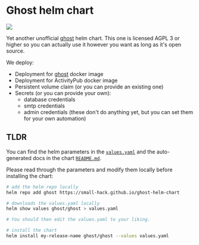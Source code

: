 # Ghost helm chart

<a href="https://github.com/small-hack/ghost-helm-chart/releases"><img src="https://img.shields.io/github/v/release/small-hack/ghost-helm-chart?style=plastic&labelColor=blue&color=green&logo=GitHub&logoColor=white"></a>

Yet another unofficial [ghost](https://ghost.org/) helm chart. This one is licensed AGPL 3 or higher so you can actually use it however you want as long as it's open source.

We deploy:

- Deployment for [ghost](https://hub.docker.com/_/ghost) docker image
- Deployment for ActivityPub docker image
- Persistent volume claim (or you can provide an existing one)
- Secrets (or you can provide your own):
  - database credentials
  - smtp credentials
  - admin credentials (these don't do anything yet, but you can set them for your own automation)

## TLDR

You can find the helm parameters in the [`values.yaml`](./charts/ghost/values.yaml) and the auto-generated docs in the chart [`README.md`](./charts/ghost/README.md).

Please read through the parameters and modify them locally before installing the chart:

```bash
# add the helm repo locally
helm repo add ghost https://small-hack.github.io/ghost-helm-chart

# downloads the values.yaml locally
helm show values ghost/ghost > values.yaml

# You should then edit the values.yaml to your liking.

# install the chart
helm install my-release-name ghost/ghost --values values.yaml
```
